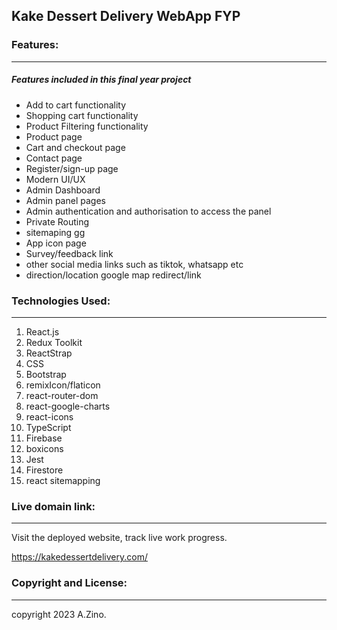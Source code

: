 ## Kake Dessert Delivery WebApp FYP

### Features:

---

##### Features included in this final year project

- Add to cart functionality
- Shopping cart functionality
- Product Filtering functionality
- Product page
- Cart and checkout page
- Contact page
- Register/sign-up page
- Modern  UI/UX
- Admin Dashboard
- Admin panel pages
- Admin authentication and authorisation to access the panel
- Private Routing
- sitemaping gg
- App icon page
- Survey/feedback link 
- other social media links such as tiktok, whatsapp etc
- direction/location google map redirect/link

### Technologies Used:

---

1. React.js
2. Redux Toolkit
3. ReactStrap
4. CSS
5. Bootstrap
6. remixIcon/flaticon
7. react-router-dom
8. react-google-charts
9. react-icons
10. TypeScript
11. Firebase
12. boxicons
13. Jest
14. Firestore
15. react sitemapping

### Live domain link:

---

Visit the deployed website, track live work progress.

https://kakedessertdelivery.com/

### Copyright and License:

---

copyright 2023 A.Zino.
